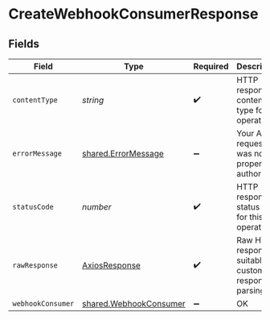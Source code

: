 # CreateWebhookConsumerResponse


## Fields

| Field                                                                   | Type                                                                    | Required                                                                | Description                                                             |
| ----------------------------------------------------------------------- | ----------------------------------------------------------------------- | ----------------------------------------------------------------------- | ----------------------------------------------------------------------- |
| `contentType`                                                           | *string*                                                                | :heavy_check_mark:                                                      | HTTP response content type for this operation                           |
| `errorMessage`                                                          | [shared.ErrorMessage](../../../sdk/models/shared/errormessage.md)       | :heavy_minus_sign:                                                      | Your API request was not properly authorized.                           |
| `statusCode`                                                            | *number*                                                                | :heavy_check_mark:                                                      | HTTP response status code for this operation                            |
| `rawResponse`                                                           | [AxiosResponse](https://axios-http.com/docs/res_schema)                 | :heavy_check_mark:                                                      | Raw HTTP response; suitable for custom response parsing                 |
| `webhookConsumer`                                                       | [shared.WebhookConsumer](../../../sdk/models/shared/webhookconsumer.md) | :heavy_minus_sign:                                                      | OK                                                                      |